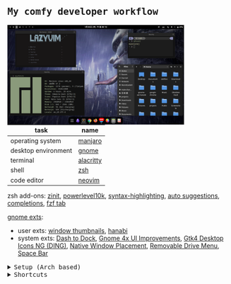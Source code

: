 ## <samp><b>My comfy developer workflow </b></samp>

<img src="./assets/preview.png" alt="Preview" align="left" width=400>

| task                | name                                                    |
| ------------------- | ------------------------------------------------------- |
| operating system    | [manjaro](https://manjaro.org/)                         |
| desktop environment | [gnome](https://help.gnome.org/)                        |
| terminal            | [alacritty](https://wiki.archlinux.org/title/Alacritty) |
| shell               | [zsh](https://wiki.archlinux.org/title/Zsh)             |
| code editor         | [neovim](https://github.com/neovim/neovim)              |

zsh add-ons: [zinit](https://github.com/zdharma-continuum/zinit), [powerlevel10k](https://github.com/romkatv/powerlevel10k), [syntax-highlighting](https://github.com/zsh-users/zsh-syntax-highlighting/tree/master), [auto suggestions](https://github.com/zsh-users/zsh-autosuggestions), [completions](https://github.com/zsh-users/zsh-completions), [fzf tab](https://github.com/Aloxaf/fzf-tab)

[gnome exts](https://extensions.gnome.org/):

- user exts: [window thumbnails](https://extensions.gnome.org/extension/6816/wtmb-window-thumbnails), [hanabi](https://github.com/jeffshee/gnome-ext-hanabi)
- system exts: [Dash to Dock](https://micheleg.github.io/dash-to-dock/), [Gnome 4x UI Improvements](https://github.com/axxapy/gnome-ui-tune?tab=readme-ov-file), [Gtk4 Desktop Icons NG (DING)](https://gitlab.com/smedius/desktop-icons-ng), [Native Window Placement](https://gitlab.gnome.org/GNOME/gnome-shell-extensions), [Removable Drive Menu](https://gitlab.gnome.org/GNOME/gnome-shell-extensions), [Space Bar](https://github.com/christopher-l/space-bar)

<details close>
<summary><samp>Setup (Arch based)</samp></summary><br>

1. Install packages

```bash
sudo pacman -S git alacritty zsh stow neovim eza bat fzf fd ripgrep zoxide
```

2. Optional: Backup directories that will be changed (if you want to stow all dotfiles)

```bash
cd $HOME
mkdir -p .backup_config/.config
mv .zshrc .backup_config/
mv .p10k.zsh .backup_config/
mv .tmux.conf .backup_config/
mv .config/alacritty.toml .backup_config/.config/
mv .config/alacritty .backup_config/.config/
mv .config/nvim .backup_config/.config/
```

3. Clone this dotfiles repo and [stow](https://github.com/aspiers/stow) them

```sh
cd $HOME
git clone https://github.com/maxelonej/dotfiles.git
cd dotfiles
stow .
```

4. To make zsh plugins work, need to install zinit:

```sh
cd $HOME
bash -c "$(curl --fail --show-error --silent --location https://raw.githubusercontent.com/zdharma-continuum/zinit/HEAD/scripts/install.sh)"
```

5. After installing and reloading the shell, compile zinit via:

```sh
zinit self-update
```

6. To make tmux plugins work, need to install tpm and run installer:

```sh
git clone https://github.com/tmux-plugins/tpm ~/.tmux/plugins/tpm
cd ~/.tmux/plugins/tpm/scripts/
./install_plugins.sh
```

</details>

<details close><summary><samp>Shortcuts</samp></summary><br>
<details close><summary><samp>Gnome</samp></summary><br> </details>
<details close><summary><samp>Tmux</samp></summary><br> </details>
<details close><summary><samp>Neovim</samp></summary><br> </details>
</details>
